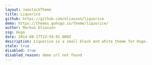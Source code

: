 ```yaml
---
layout: JamstackTheme
title: Liquorice
github: https://github.com/eliasson/liquorice
demo: https://themes.gohugo.io/theme/liquorice/
author: Markus Eliasson
ssg: Hugo
date: 2014-08-17T22:54:01.000Z
description: Liquorice is a small black and white theme for Hugo.
stale: true
disabled: true
disabled_reason: demo url not found
---
```

